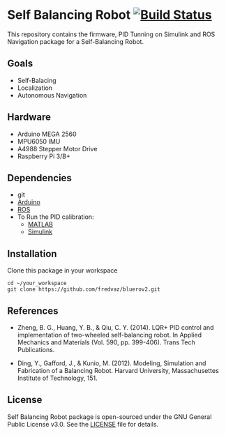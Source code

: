 # Self Balancing Robot [![Build Status](https://travis-ci.org/linorobot/lino_install.svg?branch=master)](https://travis-ci.org/linorobot/lino_install)


This repository contains the firmware, PID Tunning on Simulink and ROS Navigation package for a Self-Balancing Robot.


## Goals <!-- Features --> 

- Self-Balacing
- Localization
- Autonomous Navigation


## Hardware

- Arduino MEGA 2560
- MPU6050 IMU
- A4988 Stepper Motor Drive
- Raspberry Pi 3/B+


## Dependencies

- git
- [Arduino](https://www.arduino.cc/en/Main/Software)
- [ROS](http://wiki.ros.org/kinetic/Installation)
- To Run the PID calibration:
  - [MATLAB](https://www.mathworks.com/products/matlab.html)
  - [Simulink](https://www.mathworks.com/products/simulink.html)


## Installation 

Clone this package in your workspace

```
cd ~/your_workspace
git clone https://github.com/fredvaz/bluerov2.git
```


<!-- ## Running with ROS -->
<!-- ## Creating a Map -->
<!-- ## Diagram of the software components -->


## References

- Zheng, B. G., Huang, Y. B., & Qiu, C. Y. (2014). LQR+ PID control and implementation of two-wheeled self-balancing robot. In Applied Mechanics and Materials (Vol. 590, pp. 399-406). Trans Tech Publications.

- Ding, Y., Gafford, J., & Kunio, M. (2012). Modeling, Simulation and Fabrication of a Balancing Robot. Harvard University, Massachusettes Institute of Technology, 151.


## License

Self Balancing Robot package is open-sourced under the GNU General Public License v3.0. See the
[LICENSE](LICENSE) file for details.
